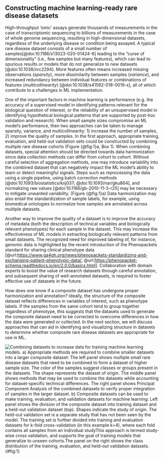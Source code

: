 ## Constructing machine learning-ready rare disease datasets

High-throughput ‘omic’ assays generate thousands of measurements in the case of transcriptomic sequencing to billions of measurements in the case of whole genome sequencing, resulting in high-dimensional datasets, regardless of the underlying disease or condition being assayed. 
A typical rare disease dataset consists of a small number of samples[@doi:10.1186/s13023-020-01424-6] leading to the “curse of dimensionality” (i.e., few samples but many features), which can lead to spurious results or models that do not generalize to new datasets [@doi:10.1038/nrc2294].
More features often means increased missing observations (_sparsity_), more dissimilarity between samples (_variance_), and increased redundancy between individual features or combinations of features (_multicollinearity_) [@doi:10.1038/s41592-018-0019-x], all of which contribute to a challenges in ML implementation.

One of the important factors in machine learning is performance (e.g. the accuracy of a supervised model in identifying patterns relevant for the biological question of interest, or the reliability of an unsupervised model in identifying hypothetical biological patterns that are supported by post-hoc validation and research). 
When small sample sizes compromise an ML model’s performance, then two approaches can be taken to manage sparsity, variance, and multicollinearity: 1) increase the number of samples, 2) improve the quality of samples. 
In the first approach, appropriate training, evaluation, and held-out validation sets could be constructed by combining multiple rare disease cohorts (Figure {@fig:1}a, Box 1). 
When combining datasets, special attention should be directed towards data harmonization since data collection methods can differ from cohort to cohort. 
Without careful selection of aggregation methods, one may introduce variability into the combined dataset that can negatively impact the ML model’s ability to learn or detect meaningful signals. 
Steps such as reprocessing the data using a single pipeline, using batch correction methods [@doi:10.1093/biostatistics/kxj037; @doi:10.1093/nar/gku864], and normalizing raw values [@doi:10.1186/gb-2010-11-3-r25] may be necessary to mitigate unwanted variability. (Figure {@fig:1}a)
Data harmonization may also entail the standardization of sample labels, for example, using biomedical ontologies to normalize how samples are annotated across multiple datasets.

Another way to improve the quality of a dataset is to improve the accuracy of metadata (both the description of technical variables and biologically relevant phenotypes) for each sample in the dataset. 
This may increase the effectiveness of ML models in extracting biologically relevant patterns from small datasets. 
The recognized need for improved labeling of, for instance, genomic data is highlighted by the recent introduction of the Phenopackets standard for sharing clinical phenotype data [@url:https://www.ga4gh.org/news/phenopackets-standardizing-and-exchanging-patient-phenotypic-data/; @url:https://phenopacket-schema.readthedocs.io/en/2.0.0/basics.html].
Collaboration with domain experts to boost the value of research datasets through careful annotation, and subsequent sharing of well-annotated datasets, is required to foster effective use of datasets in the future.

How does one know if a composite dataset has undergone proper harmonization and annotation? 
Ideally, the structure of the composite dataset reflects differences in variables of interest, such as phenotype labels. 
If the samples from the same cohort tend to group together regardless of phenotype, this suggests that the datasets used to generate the composite dataset need to be corrected to overcome differences in how the data were generated or collected. 
In the next section, we will discuss approaches that can aid in identifying and visualizing structure in datasets to determine whether composite rare disease datasets are appropriate for use in ML.

![Combining datasets to increase data for training machine learning models. a) Appropriate methods are required to combine smaller datasets into a larger composite dataset: The left panel shows multiple small rare disease datasets that need to be combined to form a dataset of higher sample size. The color of the samples suggest classes or groups present in the datasets. The shape represents the dataset of origin. The middle panel shows methods that may be used to combine the datasets while accounting for dataset-specific technical differences. The right panel shows Principal Component Analysis of the combined datasets to verify proper integration of samples in the larger dataset. b) Composite datasets can be used to make training, evaluation, and validation datasets for machine learning: Left panel shows the division of the composite dataset into training dataset and a held-out validation dataset (top). Shapes indicate the study of origin. The held-out validation set is a separate study that has not been seen by the model. The training set is further divided into training and evaluation datasets for k-fold cross-validation (in this example k=4), where each fold contains all samples from an individual studyThis approach is termed study-wise cross validation, and supports the goal of training models that generalize to unseen cohorts.The panel on the right shows the class distribution of the training, evaluation, and held-out validation datasets.](images/figures/pdfs/figure-1-combining-datasets-resized.png){#fig:1}
